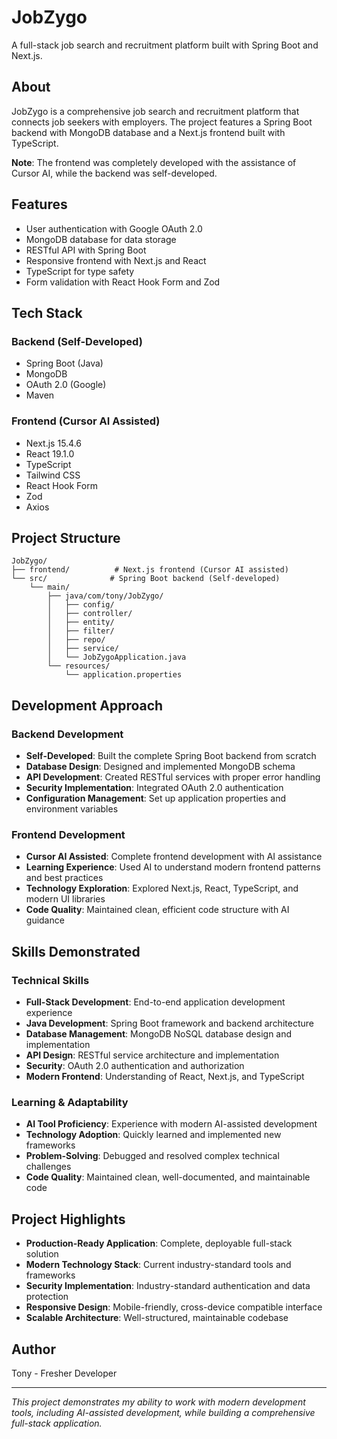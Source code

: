 # JobZygo

A full-stack job search and recruitment platform built with Spring Boot and Next.js.

## About

JobZygo is a comprehensive job search and recruitment platform that connects job seekers with employers. The project features a Spring Boot backend with MongoDB database and a Next.js frontend built with TypeScript.

**Note**: The frontend was completely developed with the assistance of Cursor AI, while the backend was self-developed.

## Features

- User authentication with Google OAuth 2.0
- MongoDB database for data storage
- RESTful API with Spring Boot
- Responsive frontend with Next.js and React
- TypeScript for type safety
- Form validation with React Hook Form and Zod

## Tech Stack

### Backend (Self-Developed)
- Spring Boot (Java)
- MongoDB
- OAuth 2.0 (Google)
- Maven

### Frontend (Cursor AI Assisted)
- Next.js 15.4.6
- React 19.1.0
- TypeScript
- Tailwind CSS
- React Hook Form
- Zod
- Axios

## Project Structure

```
JobZygo/
├── frontend/          # Next.js frontend (Cursor AI assisted)
└── src/              # Spring Boot backend (Self-developed)
    └── main/
        ├── java/com/tony/JobZygo/
        │   ├── config/
        │   ├── controller/
        │   ├── entity/
        │   ├── filter/
        │   ├── repo/
        │   ├── service/
        │   └── JobZygoApplication.java
        └── resources/
            └── application.properties
```

## Development Approach

### Backend Development
- **Self-Developed**: Built the complete Spring Boot backend from scratch
- **Database Design**: Designed and implemented MongoDB schema
- **API Development**: Created RESTful services with proper error handling
- **Security Implementation**: Integrated OAuth 2.0 authentication
- **Configuration Management**: Set up application properties and environment variables

### Frontend Development
- **Cursor AI Assisted**: Complete frontend development with AI assistance
- **Learning Experience**: Used AI to understand modern frontend patterns and best practices
- **Technology Exploration**: Explored Next.js, React, TypeScript, and modern UI libraries
- **Code Quality**: Maintained clean, efficient code structure with AI guidance

## Skills Demonstrated

### Technical Skills
- **Full-Stack Development**: End-to-end application development experience
- **Java Development**: Spring Boot framework and backend architecture
- **Database Management**: MongoDB NoSQL database design and implementation
- **API Design**: RESTful service architecture and implementation
- **Security**: OAuth 2.0 authentication and authorization
- **Modern Frontend**: Understanding of React, Next.js, and TypeScript

### Learning & Adaptability
- **AI Tool Proficiency**: Experience with modern AI-assisted development
- **Technology Adoption**: Quickly learned and implemented new frameworks
- **Problem-Solving**: Debugged and resolved complex technical challenges
- **Code Quality**: Maintained clean, well-documented, and maintainable code

## Project Highlights

- **Production-Ready Application**: Complete, deployable full-stack solution
- **Modern Technology Stack**: Current industry-standard tools and frameworks
- **Security Implementation**: Industry-standard authentication and data protection
- **Responsive Design**: Mobile-friendly, cross-device compatible interface
- **Scalable Architecture**: Well-structured, maintainable codebase

## Author

Tony - Fresher Developer

---

*This project demonstrates my ability to work with modern development tools, including AI-assisted development, while building a comprehensive full-stack application.*
